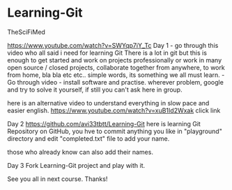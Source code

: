 # Learning-Git
TheSciFiMed 

https://www.youtube.com/watch?v=SWYqp7iY_Tc  Day 1 - go through this video who all said i need for learning Git   There is a lot in git but this is enough to get started and work on projects professionally or work in many open source / closed projects, collaborate together from anywhere, to work from home, bla bla etc etc.. simple words, its something we all must learn. - Go through video - install software and practise. wherever problem, google and try to solve it yourself, if still you can't ask here in group.

here is an alternative video to understand everything in slow pace and easier english. https://www.youtube.com/watch?v=xuB1Id2Wxak   click link


Day 2 https://github.com/avi33tbtt/Learning-Git here is learning Git Repository on GitHub, you hve to commit anything you like in "playground" directory and edit "completed.txt" file to add your name.

those who already know can also add their names.


Day 3 Fork Learning-Git project and play with it.

See you all in next course. Thanks!
